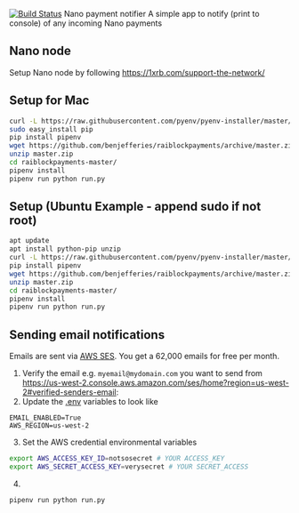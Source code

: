 [![Build Status](https://travis-ci.org/benjefferies/nanonotifier.svg?branch=master)](https://travis-ci.org/benjefferies/nanonotifier)
 Nano payment notifier
A simple app to notify (print to console) of any incoming Nano payments

## Nano node
Setup Nano node by following https://1xrb.com/support-the-network/

## Setup for Mac
```bash
curl -L https://raw.githubusercontent.com/pyenv/pyenv-installer/master/bin/pyenv-installer | bash
sudo easy_install pip
pip install pipenv
wget https://github.com/benjefferies/raiblockpayments/archive/master.zip
unzip master.zip
cd raiblockpayments-master/
pipenv install
pipenv run python run.py
```

## Setup (Ubuntu Example - append sudo if not root)
```bash
apt update
apt install python-pip unzip
curl -L https://raw.githubusercontent.com/pyenv/pyenv-installer/master/bin/pyenv-installer | bash
pip install pipenv
wget https://github.com/benjefferies/raiblockpayments/archive/master.zip
unzip master.zip
cd raiblockpayments-master/
pipenv install
pipenv run python run.py
```

## Sending email notifications
Emails are sent via [AWS SES](https://aws.amazon.com/ses/). You get a 62,000 emails for free per month.
1. Verify the email e.g. `myemail@mydomain.com` you want to send from https://us-west-2.console.aws.amazon.com/ses/home?region=us-west-2#verified-senders-email:
2. Update the [.env](.env) variables to look like
```
EMAIL_ENABLED=True
AWS_REGION=us-west-2
```
3. Set the AWS credential environmental variables
```bash
export AWS_ACCESS_KEY_ID=notsosecret # YOUR ACCESS_KEY
export AWS_SECRET_ACCESS_KEY=verysecret # YOUR SECRET_ACCESS
```
4.
```bash
pipenv run python run.py
```